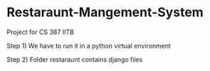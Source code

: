 # Restaraunt-Mangement-System
Project for CS 387 IITB


Step 1)
We have to run it in a python virtual environment

Step 2)
Folder restaraunt contains django files